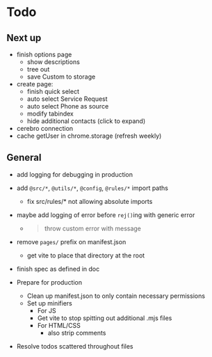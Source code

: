 # Todo

## Next up

- finish options page
	- show descriptions
	- tree out
	- save Custom to storage
- create page:
	- finish quick select
	- auto select Service Request
	- auto select Phone as source
	- modify tabindex
	- hide additional contacts (click to expand)
- cerebro connection
- cache getUser in chrome.storage (refresh weekly)


## General

- add logging for debugging in production
- add `@src/*`, `@utils/*`, `@config`, `@rules/*` import paths
    - fix src/rules/* not allowing absolute imports
- maybe add logging of error before `rej()`ing with generic error
    - > throw custom error with message
- remove `pages/` prefix on manifest.json
    - get vite to place that directory at the root

- finish spec as defined in doc
- Prepare for production
    - Clean up manifest.json to only contain necessary permissions
    - Set up minifiers
        - For JS
        - Get vite to stop spitting out additional .mjs files
        - For HTML/CSS
            - also strip comments
- Resolve todos scattered throughout files

